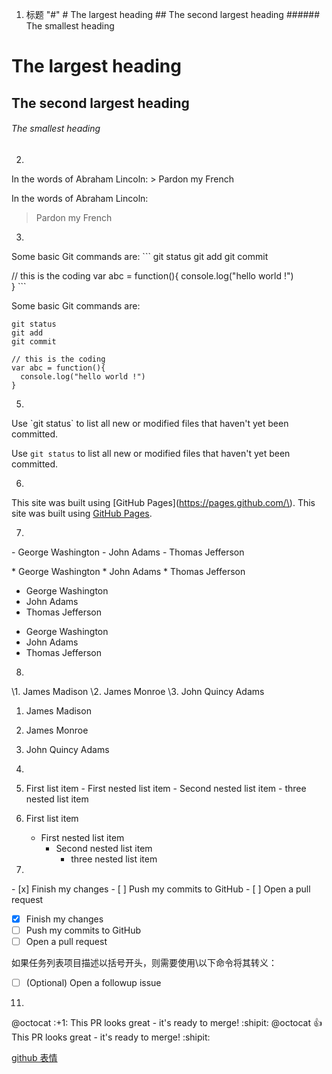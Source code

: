 1. 标题 "#"
  \# The largest heading
  \## The second largest heading
  \###### The smallest heading
  
# The largest heading
## The second largest heading
###### The smallest heading

2.
  In the words of Abraham Lincoln:
  \> Pardon my French

In the words of Abraham Lincoln:
> Pardon my French

3.
  Some basic Git commands are:
  \```
  git status
  git add
  git commit

  // this is the coding
  var abc = function(){
    console.log("hello world !")  
  }
  \```
  
Some basic Git commands are:
```
git status
git add
git commit

// this is the coding
var abc = function(){
  console.log("hello world !")  
}
```
5.
Use \`git status\` to list all new or modified files that haven't yet been committed.

Use `git status` to list all new or modified files that haven't yet been committed.

6.
This site was built using \[GitHub Pages\]\(https://pages.github.com/\).
This site was built using [GitHub Pages](https://pages.github.com/).

7.
  \- George Washington
  \- John Adams
  \- Thomas Jefferson

  \* George Washington
  \* John Adams
  \* Thomas Jefferson

- George Washington
- John Adams
- Thomas Jefferson

* George Washington
* John Adams
* Thomas Jefferson

8.
  \1. James Madison
  \2. James Monroe
  \3. John Quincy Adams

1. James Madison
2. James Monroe
3. John Quincy Adams

9.
  1. First list item
    \- First nested list item
      \- Second nested list item
        \- three nested list item

1. First list item
   - First nested list item
     - Second nested list item
       - three nested list item

10.
  \- \[x\] Finish my changes
  \- \[ \] Push my commits to GitHub
  \- \[ \] Open a pull request

- [x] Finish my changes
- [ ] Push my commits to GitHub
- [ ] Open a pull request

如果任务列表项目描述以括号开头，则需要使用\以下命令将其转义：
- [ ] \(Optional) Open a followup issue

11.
  @octocat \:+1\: This PR looks great - it's ready to merge! \:shipit\:
@octocat :+1: This PR looks great - it's ready to merge! :shipit:


[github 表情](https://www.webpagefx.com/tools/emoji-cheat-sheet/)
